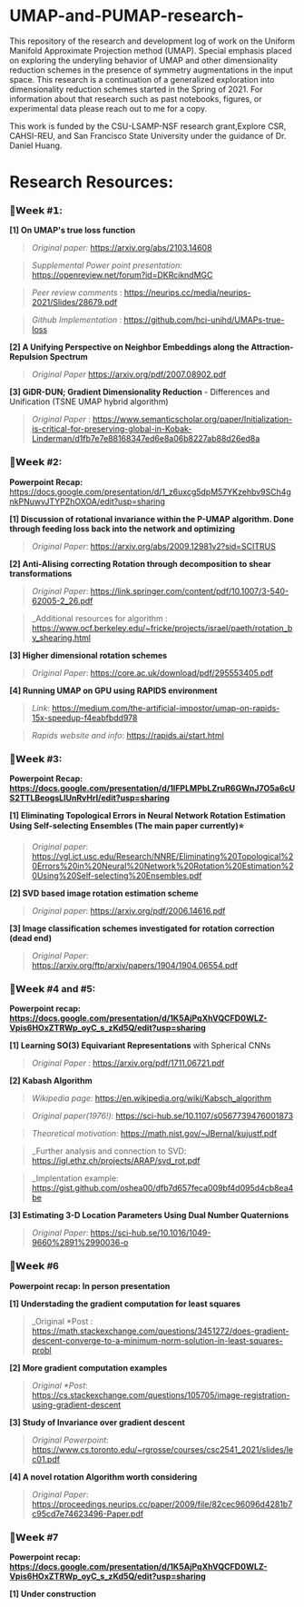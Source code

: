 # UMAP-and-PUMAP-research-

This repository of the research and development log of work on the Uniform Manifold Approximate Projection method (UMAP). Special emphasis placed on exploring the underyling 
behavior of UMAP and other dimensionality reduction schemes in the presence of symmetry augmentations in the input space. This research is a continuation of a generalized exploration into dimensionality reduction schemes started in the Spring of 2021. For information about that research such as past notebooks, figures, or experimental data please reach out to me for a copy. 

This work is funded by the CSU-LSAMP-NSF research grant,Explore CSR, CAHSI-REU, and San Francisco State University under the guidance of Dr. Daniel Huang.

# Research Resources: 

### 🔵𝗪𝗲𝗲𝗸 #𝟭: 

**[1] On UMAP's true loss function**

 > _Original paper:_                        https://arxiv.org/abs/2103.14608

 > _Supplemental Power point presentation_: https://openreview.net/forum?id=DKRcikndMGC

 > _Peer review comments_ :                 https://neurips.cc/media/neurips-2021/Slides/28679.pdf
 
 > _Github Implementation_ :                https://github.com/hci-unihd/UMAPs-true-loss

**[2] A Unifying Perspective on Neighbor Embeddings along the Attraction-Repulsion Spectrum**

 > _Original Paper_                         https://arxiv.org/pdf/2007.08902.pdf

**[3] GiDR-DUN; Gradient Dimensionality Reduction** - Differences and Unification (TSNE UMAP hybrid algorithm)

 > _Original Paper_ :                       https://www.semanticscholar.org/paper/Initialization-is-critical-for-preserving-global-in-Kobak-Linderman/d1fb7e7e88168347ed6e8a06b8227ab88d26ed8a

### 🔵𝗪𝗲𝗲𝗸 #2: 

**Powerpoint Recap:** https://docs.google.com/presentation/d/1_z6uxcg5dpM57YKzehbv9SCh4gnkPNuwvJTYPZhOXOA/edit?usp=sharing

**[1] Discussion of rotational invariance within the P-UMAP algorithm. Done through feeding loss back into the network and optimizing**

> _Original Paper_:                         https://arxiv.org/abs/2009.12981v2?sid=SCITRUS

**[2] Anti-Alising correcting Rotation through decomposition to shear transformations**

> _Original Paper_:                         https://link.springer.com/content/pdf/10.1007/3-540-62005-2_26.pdf

> _Additional resources for algorithm :     https://www.ocf.berkeley.edu/~fricke/projects/israel/paeth/rotation_by_shearing.html

**[3] Higher dimensional rotation schemes**

> _Original Paper_:                         https://core.ac.uk/download/pdf/295553405.pdf

**[4] Running UMAP on GPU using RAPIDS environment**

> _Link_:                                   https://medium.com/the-artificial-impostor/umap-on-rapids-15x-speedup-f4eabfbdd978

> _Rapids website and info_:                https://rapids.ai/start.html

### 🔵𝗪𝗲𝗲𝗸 #3:

**Powerpoint Recap: https://docs.google.com/presentation/d/1lFPLMPbLZruR6GWnJ7O5a6cUS2TTLBeogsLlUnRvHrI/edit?usp=sharing**

**[1] Eliminating Topological Errors in Neural Network Rotation Estimation
Using Self-selecting Ensembles (The main paper currently)⭐**

> _Original paper_:                   https://vgl.ict.usc.edu/Research/NNRE/Eliminating%20Topological%20Errors%20in%20Neural%20Network%20Rotation%20Estimation%20Using%20Self-selecting%20Ensembles.pdf

**[2] SVD based image rotation estimation scheme**

> _Original paper_:                         https://arxiv.org/pdf/2006.14616.pdf

**[3] Image classification schemes investigated for rotation correction (dead end)**

> _Original Paper_:                         https://arxiv.org/ftp/arxiv/papers/1904/1904.06554.pdf

### 🔵𝗪𝗲𝗲𝗸 #4 and #5:

**Powerpoint recap: https://docs.google.com/presentation/d/1K5AjPqXhVQCFD0WLZ-Vpis6HOxZTRWp_oyC_s_zKd5Q/edit?usp=sharing**

**[1] Learning SO(3) Equivariant Representations**
with Spherical CNNs

> _Original Paper_ :                        https://arxiv.org/pdf/1711.06721.pdf

**[2] Kabash Algorithm**

> _Wikipedia page_:                         https://en.wikipedia.org/wiki/Kabsch_algorithm

> _Original paper(1976!)_:                         https://sci-hub.se/10.1107/s0567739476001873

> _Theoretical motivation_:                 https://math.nist.gov/~JBernal/kujustf.pdf

> _Further analysis and connection to SVD:  https://igl.ethz.ch/projects/ARAP/svd_rot.pdf

> _Implentation example:                    https://gist.github.com/oshea00/dfb7d657feca009bf4d095d4cb8ea4be

**[3] Estimating 3-D Location Parameters Using Dual Number Quaternions** 

> _Original Paper_:                        https://sci-hub.se/10.1016/1049-9660%2891%2990036-o

### 🔵𝗪𝗲𝗲𝗸 #6

**Powerpoint recap: In person presentation**

**[1] Understading the gradient computation for least squares** 

> _Original *Post :                        https://math.stackexchange.com/questions/3451272/does-gradient-descent-converge-to-a-minimum-norm-solution-in-least-squares-probl

**[2] More gradient computation examples**
> _Original *Post_:                        https://cs.stackexchange.com/questions/105705/image-registration-using-gradient-descent

**[3] Study of Invariance over gradient descent** 

> _Original Powerpoint_:                   https://www.cs.toronto.edu/~rgrosse/courses/csc2541_2021/slides/lec01.pdf

**[4] A novel rotation Algorithm worth considering** 

> _Original Paper_:                   https://proceedings.neurips.cc/paper/2009/file/82cec96096d4281b7c95cd7e74623496-Paper.pdf

### 🔵𝗪𝗲𝗲𝗸 #7

**Powerpoint recap: https://docs.google.com/presentation/d/1K5AjPqXhVQCFD0WLZ-Vpis6HOxZTRWp_oyC_s_zKd5Q/edit?usp=sharing**

**[1] Under construction**
